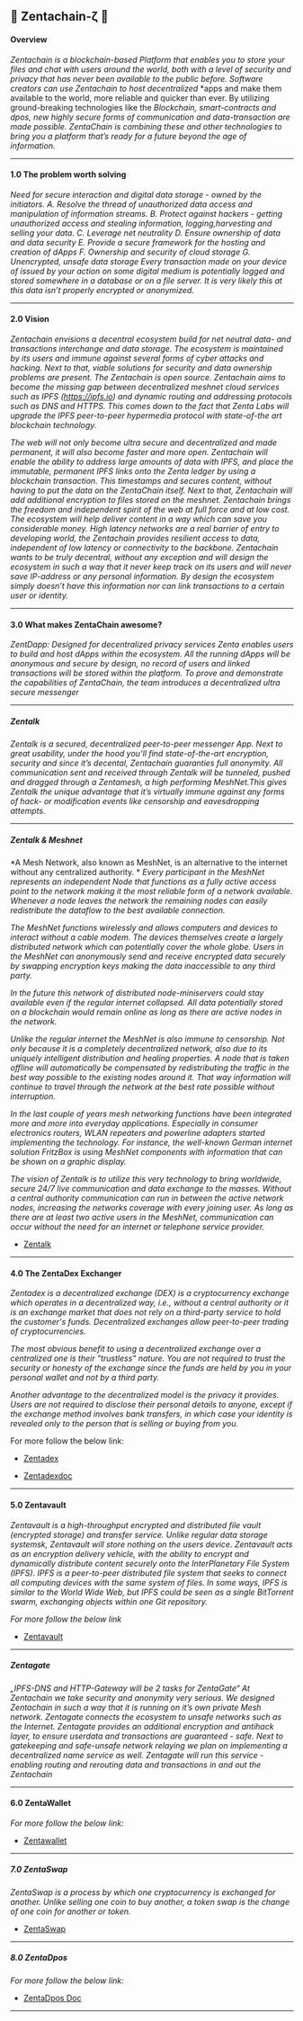 ## :closed_lock_with_key: Zentachain-ζ  :closed_lock_with_key:

#### Overview

*Zentachain is a blockchain-based Platform that enables you to store your files and chat with users around the world, both with a level* *of security and privacy that has never been available to the public before. Software creators can use Zentachain to host decentralized* *apps and make them available to the world, more reliable and quicker than ever. By utilizing ground-breaking technologies like the *Blockchain, smart-contracts and dpos, new highly secure forms of communication and data-transaction are made possible. ZentaChain is* *combining these and other technologies to bring you a platform that’s ready for a future beyond the age of information.*

------------

#### 1.0 The problem worth solving

*Need for secure interaction and digital data storage - owned by the initiators.*
*A. Resolve the thread of unauthorized data access and manipulation of information streams.*
*B. Protect against hackers - getting unauthorized access and stealing information, logging,harvesting and selling your data.*
*C. Leverage net neutrality*
*D. Ensure ownership of data and data security*
*E. Provide a secure framework for the hosting and creation of dApps*
*F. Ownership and security of cloud storage*
*G. Unencrypted, unsafe data storage Every transaction made on your device of issued by your*
*action on some digital medium is potentially logged and stored somewhere in a database or on a*
*file server. It is very likely this at this data isn’t properly encrypted or anonymized.*

------------

#### 2.0 Vision

*Zentachain envisions a decentral ecosystem build for net neutral data- and transactions*
*interchange and data storage. The ecosystem is maintained by its users and immune against*
*several forms of cyber attacks and hacking. Next to that, viable solutions for security and data*
*ownership problems are present. The Zentachain is open source. Zentachain aims to become the*
*missing gap between decentralized meshnet cloud services such as IPFS (https://ipfs.io) and*
*dynamic routing and addressing protocols such as DNS and HTTPS. This comes down to the*
*fact that Zenta Labs will upgrade the IPFS peer-to-peer hypermedia protocol with state-of-the*
*art blockchain technology.*

*The web will not only become ultra secure and decentralized and made permanent, it will also*
*become faster and more open. Zentachain will enable the ability to address large amounts of data*
*with IPFS, and place the immutable, permanent IPFS links onto the Zenta ledger by using a*
*blockchain transaction. This timestamps and secures content, without having to put the data on*
*the ZentaChain itself. Next to that, Zentachain will add additional encryption to files stored on the*
*meshnet. Zentachain brings the freedom and independent spirit of the web at full force and at low*
*cost. The ecosystem will help deliver content in a way which can save you considerable money.*
*High latency networks are a real barrier of entry to developing world, the Zentachain provides*
*resilient access to data, independent of low latency or connectivity to the backbone. Zentachain*
*wants to be truly decentral, without any exception and will design the ecosystem in such a*
*way that it never keep track on its users and will never save IP-address or any personal*
*information. By design the ecosystem simply doesn’t have this information nor can link*
*transactions to a certain user or identity.*

------------

#### 3.0 What makes ZentaChain awesome?

*ZentDapp: Designed for decentralized privacy services*
*Zenta enables users to build and host dApps within the ecosystem. All the running dApps will*
*be anonymous and secure by design, no record of users and linked transactions will be stored*
*within the platform. To prove and demonstrate the capabilities of ZentaChain, the team*
*introduces a decentralized ultra secure messenger*

------------

##### Zentalk

*Zentalk is a secured, decentralized peer-to-peer messenger App. Next to great usability,*
*under the hood you’ll find state-of-the-art encryption, security and since it’s decental,*
*Zentachain guaranties full anonymity. All communication sent and received through Zentalk*
*will be tunneled, pushed and dragged through a Zentamesh, a high performing MeshNet.This*
*gives Zentalk the unique advantage that it’s virtually immune against any forms of hack- or*
*modification events like censorship and eavesdropping attempts.*

------------

##### Zentalk & Meshnet

*A Mesh Network, also known as MeshNet, is an alternative to the internet without any centralized authority. *
*Every participant in the MeshNet represents an independent Node that functions as a fully active access point to the network making it* *the most reliable form of a network available.*
*Whenever a node leaves the network the remaining nodes can easily redistribute the dataflow to the best available connection.*

*The MeshNet functions wirelessly and allows computers and devices to interact without a cable modem. The devices themselves create a* *largely distributed network which can potentially cover the whole globe.*
*Users in the MeshNet can anonymously send and receive encrypted data securely by swapping encryption keys*
*making the data inaccessible to any third party.*

*In the future this network of distributed node-miniservers could stay available even if the regular internet collapsed.*
*All data potentially stored on a blockchain would remain online as long as there are active nodes in the network.*

*Unlike the regular internet the MeshNet is also immune to censorship. Not only because it is a completely decentralized network, also* *due to its uniquely intelligent distribution and healing properties. A node that is taken offline will automatically be compensated by* *redistributing the traffic in the best way possible to the existing nodes around it.*
*That way information will continue to travel through the network at the best rate possible without interruption.*

*In the last couple of years mesh networking functions have been integrated more and more into everyday applications. Especially in* *consumer electronics routers, WLAN repeaters and powerline adapters started implementing the technology.*
*For instance, the well-known German internet solution FritzBox is using MeshNet components with information that can be shown on a graphic display.*

*The vision of Zentalk is to utilize this very technology to bring worldwide, secure 24/7 live communication and data exchange to the* *masses. Without a central authority communication can run in between the active network nodes, increasing the networks coverage with* *every joining user. As long as there are at least two active users in the MeshNet, communication can occur without the need for an* *internet or telephone service provider.*

* [Zentalk](www.zentalk.chat)

------------

#### 4.0 The ZentaDex Exchanger

*Zentadex is a decentralized exchange (DEX) is a cryptocurrency exchange which operates in a decentralized way, i.e., without a central* *authority or it is an exchange market that does not rely on a third-party service to hold the customer's funds. Decentralized* *exchanges* *allow peer-to-peer trading of cryptocurrencies.*

*The most obvious benefit to using a decentralized exchange over a centralized one is their "trustless" nature. You are not required to* *trust the security or honesty of the exchange since the funds are held by you in your personal wallet and not by a third party.*

*Another advantage to the decentralized model is the privacy it provides. Users are not required to disclose their personal details to* *anyone, except if the exchange method involves bank transfers, in which case your identity is revealed only to the person that is* *selling or buying from you.*

For more follow the below link:

* [Zentadex](https://github.com/ZentaChain/Zentadex)

* [Zentadexdoc](https://github.com/ZentaChain/Zentadex/blob/master/ZENTADEX%20BLOCKCHAIN%20BASED%20DECENTRALIZED%20EXCHANGE.pdf)

------------


#### 5.0 Zentavault

*Zentavault is a high-throughput encrypted and distributed file vault (encrypted storage) and*
*transfer service. Unlike regular data storage systemsk, Zentavault will store nothing on the*
*users device. Zentavault acts as an encryption delivery vehicle, with the ability to encrypt and*
*dynamically distribute content securely onto the InterPlanetary File System (IPFS). IPFS is a*
*peer-to-peer distributed file system that seeks to connect all computing devices with the same*
*system of files. In some ways, IPFS is similar to the World Wide Web, but IPFS could be seen*
*as a single BitTorrent swarm, exchanging objects within one Git repository.*

*For more follow the below link*

* [Zentavault](https://github.com/ZentaChain/Zentavault)

------------

##### Zentagate

*„IPFS-DNS and HTTP-Gateway will be 2 tasks for ZentaGate“*
*At Zentachain we take security and anonymity very serious. We designed Zentachain in such*
*a way that it is running on it’s own private Mesh network. Zentagate connects the ecosystem*
*to unsafe networks such as the Internet. Zentagate provides an additional encryption and antihack layer, to ensure userdata and* *transactions are guaranteed - safe. Next to gatekeeping*
*and safe-unsafe network relaying we plan on implementing a decentralized name service as*
*well. Zentagate will run this service - enabling routing and rerouting data and transactions in*
*and out the Zentachain*

------------

#### 6.0 ZentaWallet

*For more follow the below link:*

* [Zentawallet](https://github.com/ZentaChain/Zentawallet)

------------

##### 7.0 ZentaSwap

*ZentaSwap is a process by which one cryptocurrency is exchanged for another. Unlike selling one coin to buy another, a token swap is* *the change of one coin for another or token.*

 * [ZentaSwap](https://github.com/ZentaChain/ZentaSwap)
 
 ------------

##### 8.0 ZentaDpos

*For more follow the below link:*

* [ZentaDpos Doc](https://github.com/ZentaChain/Documents/blob/master/ZentaDpos.pdf)

------------
